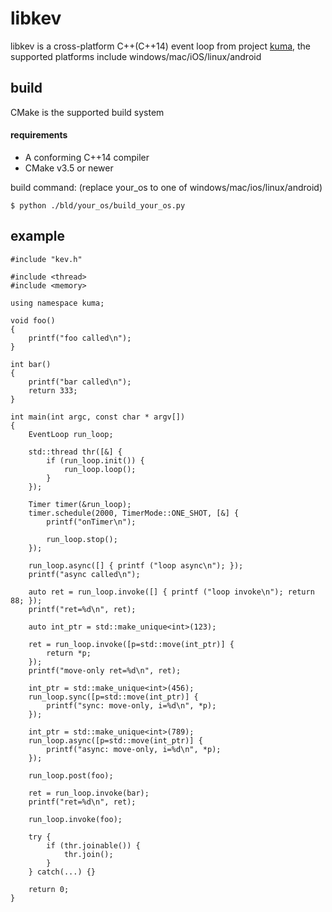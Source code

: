 # libkev
libkev is a cross-platform C++(C++14) event loop from project [kuma](https://github.com/Jamol/kuma), the supported platforms include windows/mac/iOS/linux/android

## build
CMake is the supported build system

#### requirements
- A conforming C++14 compiler
- CMake v3.5 or newer

build command: (replace your_os to one of windows/mac/ios/linux/android)
```
$ python ./bld/your_os/build_your_os.py
```

## example
```
#include "kev.h"

#include <thread>
#include <memory>

using namespace kuma;

void foo()
{
    printf("foo called\n");
}

int bar()
{
    printf("bar called\n");
    return 333;
}

int main(int argc, const char * argv[])
{
    EventLoop run_loop;

    std::thread thr([&] {
        if (run_loop.init()) {
            run_loop.loop();
        }
    });
    
    Timer timer(&run_loop);
    timer.schedule(2000, TimerMode::ONE_SHOT, [&] {
        printf("onTimer\n");

        run_loop.stop();
    });
    
    run_loop.async([] { printf ("loop async\n"); });
    printf("async called\n");
    
    auto ret = run_loop.invoke([] { printf ("loop invoke\n"); return 88; });
    printf("ret=%d\n", ret);
    
    auto int_ptr = std::make_unique<int>(123);
    
    ret = run_loop.invoke([p=std::move(int_ptr)] {
        return *p;
    });
    printf("move-only ret=%d\n", ret);
    
    int_ptr = std::make_unique<int>(456);
    run_loop.sync([p=std::move(int_ptr)] {
        printf("sync: move-only, i=%d\n", *p);
    });
    
    int_ptr = std::make_unique<int>(789);
    run_loop.async([p=std::move(int_ptr)] {
        printf("async: move-only, i=%d\n", *p);
    });
    
    run_loop.post(foo);
    
    ret = run_loop.invoke(bar);
    printf("ret=%d\n", ret);
    
    run_loop.invoke(foo);

    try {
        if (thr.joinable()) {
            thr.join();
        }
    } catch(...) {}

    return 0;
}
```